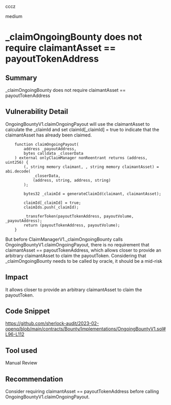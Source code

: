 cccz

medium

# _claimOngoingBounty does not require claimantAsset == payoutTokenAddress

## Summary
_claimOngoingBounty does not require claimantAsset == payoutTokenAddress
## Vulnerability Detail
OngoingBountyV1.claimOngoingPayout will use the claimantAsset to calculate the _claimId and set claimId[_claimId] = true to indicate that the claimantAsset has already been claimed.
```solidity
    function claimOngoingPayout(
        address _payoutAddress,
        bytes calldata _closerData
    ) external onlyClaimManager nonReentrant returns (address, uint256) {
        (, string memory claimant, , string memory claimantAsset) = abi.decode(
            _closerData,
            (address, string, address, string)
        );

        bytes32 _claimId = generateClaimId(claimant, claimantAsset);

        claimId[_claimId] = true;
        claimIds.push(_claimId);

        _transferToken(payoutTokenAddress, payoutVolume, _payoutAddress);
        return (payoutTokenAddress, payoutVolume);
    }
```
But before ClaimManagerV1._claimOngoingBounty calls OngoingBountyV1.claimOngoingPayout, there is no requirement that claimantAsset == payoutTokenAddress, which allows closer to provide an arbitrary claimantAsset to claim the payoutToken.
Considering that _claimOngoingBounty needs to be called by oracle, it should be a mid-risk
## Impact
It allows closer to provide an arbitrary claimantAsset to claim the payoutToken.
## Code Snippet
https://github.com/sherlock-audit/2023-02-openq/blob/main/contracts/Bounty/Implementations/OngoingBountyV1.sol#L96-L112
## Tool used

Manual Review

## Recommendation
Consider requiring claimantAsset == payoutTokenAddress before calling OngoingBountyV1.claimOngoingPayout. 
